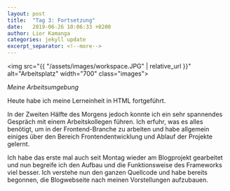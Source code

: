 ```yaml
---
layout: post
title:  "Tag 3: Fortsetzung"
date:   2019-06-26 10:06:33 +0200
author: Lior Kamanga
categories: jekyll update
excerpt_separator: <!--more-->
---
```


<img src="{{ "/assets/images/workspace.JPG" | relative_url }}" alt="Arbeitsplatz" width="700" class="images">

<p class="textCenter"><em>Meine Arbeitsumgebung</em></p>


Heute habe ich meine Lerneinheit in HTML fortgeführt.
<!--more-->
In der Zweiten Hälfte des Morgens jedoch konnte ich ein sehr spannendes Gespräch mit einem Arbeitskollegen führen. Ich erfuhr, was es alles benötigt, um in der Frontend-Branche zu arbeiten und habe allgemein einiges über den Bereich Frontendentwicklung und Ablauf der Projekte gelernt.

Ich habe das erste mal auch seit Montag wieder am Blogprojekt gearbeitet und nun begreife ich den Aufbau und die Funktionsweise des Frameworks viel besser. Ich verstehe nun den ganzen Quellcode und habe bereits begonnen, die Blogwebseite nach meinen Vorstellungen aufzubauen.